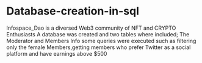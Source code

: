 # Database-creation-in-sql
Infospace_Dao is a diversed Web3 community of NFT and CRYPTO Enthusiasts
A database was created and two tables where included;
The Moderator and Members Info 
some queries were executed such as filtering only the female Members,getting members who prefer Twitter as a social platform and have earnings above $500 
